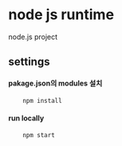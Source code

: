 # node js runtime
node.js project
## settings
#### pakage.json의 modules 설치
```npm
    npm install
```

#### run locally
```npm
    npm start
```
